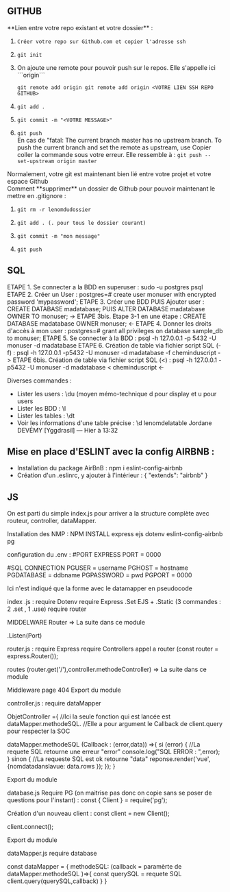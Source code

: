 <h2>GITHUB</h2>
**Lien entre votre repo existant et votre dossier** : 
<ol>
<li>
 
 ```Créer votre repo sur Github.com et copier l'adresse ssh```
 
 </li>
<li>
 
 ```git init```
 
 </li>
<li> On ajoute une remote pour pouvoir push sur le repos. Elle s'appelle ici ```origin```
 
 ```git remote add origin git remote add origin <VOTRE LIEN SSH REPO GITHUB>```
 
 </li>
<li>
 
 ```git add .```
 
 </li>
<li>
 
 ```git commit -m "<VOTRE MESSAGE>"```
 
 </li>
<li>
 
 ```git push```<br>
En cas de "fatal: The current branch master has no upstream branch. To push the current branch and set the remote as upstream, use
Copier coller la commande sous votre erreur. Elle ressemble à : ```git push --set-upstream origin master```
 
 </li>
 </ol>
Normalement, votre git est maintenant bien lié entre votre projet et votre espace Github

<br>
Comment **supprimer** un dossier de Github pour pouvoir maintenant le mettre en .gitignore :
<br>
<ol>
<li>
 
 ```git rm -r lenomdudossier```
 
 </li>
<li>
 
 ```git add . (. pour tous le dossier courant)```
 
 </li>
<li>
 
 ```git commit -m "mon message"```
 
 </li>
<li>
 
 ``` git push ```
 
 </li>
 
</ol>

<h2>SQL</h2>

ETAPE 1. Se connecter a la BDD en superuser : sudo -u postgres psql
ETAPE 2. Créer un User : postgres=# create user monuser with encrypted password 'mypassword';
ETAPE 3. Créer une BDD PUIS Ajouter user : CREATE DATABASE madatabase; PUIS ALTER DATABASE madatabase OWNER TO monuser;
-> ETAPE 3bis. Etape 3-1 en une étape : CREATE DATABASE madatabase OWNER monuser;  <-
ETAPE 4. Donner les droits d'accès à mon user : postgres=# grant all privileges on database sample_db to monuser;
ETAPE 5. Se connecter à la BDD : psql -h 127.0.0.1 -p 5432 -U monuser -d madatabase
ETAPE 6. Création de table via fichier script SQL (-f) : psql -h 127.0.0.1 -p5432 -U monuser -d madatabase -f cheminduscript
-> ETAPE 6bis. Création de table via fichier script SQL (<) : psql -h 127.0.0.1 -p5432 -U monuser -d madatabase < cheminduscript  <-

Diverses commandes :
- Lister les users : \du (moyen mémo-technique d pour display et u pour users
- Lister les BDD :  \l
- Lister les tables : \dt 
- Voir les informations d'une table précise : \d lenomdelatable 
Jordane DEVÉMY [Yggdrasil] — Hier à 13:32
 <h2>Mise en place d'ESLINT avec la config AIRBNB :</h2>

- Installation du package AirBnB : npm i eslint-config-airbnb
- Création d'un .eslinrc, y ajouter à l'intérieur :
{
    "extends": "airbnb"
}

<h2>JS</h2>
On est parti du simple index.js pour arriver a la structure complète avec routeur, controller, dataMapper.

Installation des NMP : NPM INSTALL express ejs dotenv eslint-config-airbnb pg

configuration du .env :
#PORT EXPRESS
PORT = 0000

#SQL CONNECTION
PGUSER = username
PGHOST = hostname
PGDATABASE = ddbname
PGPASSWORD = pwd
PGPORT = 0000

Ici n'est indiqué que la forme avec le datamapper en pseudocode

index .js :
require Dotenv
require Express
.Set EJS + .Static (3 commandes : 2 .set , 1 .use)
require router

MIDDELWARE Router => La suite dans ce module

.Listen(Port)

router.js :
require Express
require Controllers
appel a router (const router = express.Router());

routes (router.get('/'),controller.methodeController) => La suite dans ce module

Middleware page 404
Export du module

controller.js :
require dataMapper

ObjetController ={
  //Ici la seule fonction qui est lancée est dataMapper.methodeSQL.
  //Elle a pour argument le Callback de client.query pour respecter la SOC

  dataMapper.methodeSQL (Callback : (error,data)) =>{
    si (error) {
      //La requete SQL retourne une erreur "error"
      console.log("SQL ERROR : ",error);
    } sinon {
      //La requeste SQL est ok retourne "data"
      reponse.render('vue',{nomdatadanslavue: data.rows });
    });
  }

Export du module

database.js
Require PG (on maitrise pas donc on copie sans se poser de questions pour l'instant) : 
const { Client } = require('pg'); 

Création d'un nouveau client :
const client = new Client();

client.connect();

Export du module

dataMapper.js
require database

const dataMapper = {
  methodeSQL: (callback = paramèrte de dataMapper.methodeSQL )=>{
    const querySQL = requete SQL
    client.query(querySQL,callback)
  }
}


